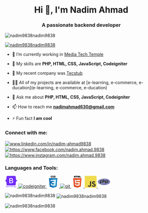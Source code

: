<h1 align="center">Hi 👋, I'm Nadim Ahmad</h1>
<h3 align="center">A passionate backend developer</h3>

<p align="left"> <img src="https://komarev.com/ghpvc/?username=nadim9838nadim9838&label=Profile%20views&color=0e75b6&style=flat" alt="nadim9838nadim9838" /> </p>

<p align="left"> <a href="https://github.com/ryo-ma/github-profile-trophy"><img src="https://github-profile-trophy.vercel.app/?username=nadim9838nadim9838" alt="nadim9838nadim9838" /></a> </p>

- 🔭 I’m currently working in [Media Tech Temple](https://www.mediatechtemple.com/)

- 👯 My skills are **PHP, HTML, CSS, JavaScript, Codeigniter**

- 🌱 My recent company was [Tecstub](https://www.tecstub.com/)

- 👨‍💻 All of my projects are available at [e-learning, e-commerce, e-ducation](e-learning, e-commerce, e-ducation)

- 💬 Ask me about **PHP, HTML, CSS, JavaScript, Codeigniter**

- 📫 How to reach me **nadimahmad630@gmail.com**

- ⚡ Fun fact **I am cool**

<h3 align="left">Connect with me:</h3>
<p align="left">
<a href="https://linkedin.com/in/www.linkedin.com/in/nadim-ahmad9838" target="blank"><img align="center" src="https://raw.githubusercontent.com/rahuldkjain/github-profile-readme-generator/master/src/images/icons/Social/linked-in-alt.svg" alt="www.linkedin.com/in/nadim-ahmad9838" height="30" width="40" /></a>
<a href="https://fb.com/https://www.facebook.com/nadim.ahmad.9838" target="blank"><img align="center" src="https://raw.githubusercontent.com/rahuldkjain/github-profile-readme-generator/master/src/images/icons/Social/facebook.svg" alt="https://www.facebook.com/nadim.ahmad.9838" height="30" width="40" /></a>
<a href="https://instagram.com/https://www.instagram.com/nadim.ahmad.9838" target="blank"><img align="center" src="https://raw.githubusercontent.com/rahuldkjain/github-profile-readme-generator/master/src/images/icons/Social/instagram.svg" alt="https://www.instagram.com/nadim.ahmad.9838" height="30" width="40" /></a>
</p>

<h3 align="left">Languages and Tools:</h3>
<p align="left"> <a href="https://getbootstrap.com" target="_blank" rel="noreferrer"> <img src="https://raw.githubusercontent.com/devicons/devicon/master/icons/bootstrap/bootstrap-plain-wordmark.svg" alt="bootstrap" width="40" height="40"/> </a> <a href="https://codeigniter.com" target="_blank" rel="noreferrer"> <img src="https://cdn.worldvectorlogo.com/logos/codeigniter.svg" alt="codeigniter" width="40" height="40"/> </a> <a href="https://www.w3schools.com/css/" target="_blank" rel="noreferrer"> <img src="https://raw.githubusercontent.com/devicons/devicon/master/icons/css3/css3-original-wordmark.svg" alt="css3" width="40" height="40"/> </a> <a href="https://git-scm.com/" target="_blank" rel="noreferrer"> <img src="https://www.vectorlogo.zone/logos/git-scm/git-scm-icon.svg" alt="git" width="40" height="40"/> </a> <a href="https://www.w3.org/html/" target="_blank" rel="noreferrer"> <img src="https://raw.githubusercontent.com/devicons/devicon/master/icons/html5/html5-original-wordmark.svg" alt="html5" width="40" height="40"/> </a> <a href="https://developer.mozilla.org/en-US/docs/Web/JavaScript" target="_blank" rel="noreferrer"> <img src="https://raw.githubusercontent.com/devicons/devicon/master/icons/javascript/javascript-original.svg" alt="javascript" width="40" height="40"/> </a> <a href="https://www.php.net" target="_blank" rel="noreferrer"> <img src="https://raw.githubusercontent.com/devicons/devicon/master/icons/php/php-original.svg" alt="php" width="40" height="40"/> </a> </p>

<p><img align="left" src="https://github-readme-stats.vercel.app/api/top-langs?username=nadim9838nadim9838&show_icons=true&locale=en&layout=compact" alt="nadim9838nadim9838" /></p>

<p>&nbsp;<img align="center" src="https://github-readme-stats.vercel.app/api?username=nadim9838nadim9838&show_icons=true&locale=en" alt="nadim9838nadim9838" /></p>

<p><img align="center" src="https://github-readme-streak-stats.herokuapp.com/?user=nadim9838nadim9838&" alt="nadim9838nadim9838" /></p>

